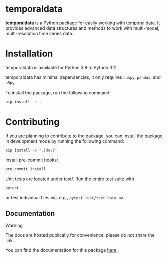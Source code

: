 # temporaldata

**temporaldata** is a Python package for easily working with temporal data. It provides
advanced data structures and methods to work with multi-modal, multi-resolution 
time series data.

# Installation
temporaldata is available for Python 3.8 to Python 3.11

temporaldata has minimal dependencies, it only requires `numpy`, `pandas`, and `h5py`.

To install the package, run the following command:
```bash
pip install -e .
```

# Contributing
If you are planning to contribute to the package, you can install the package in
development mode by running the following command:
```bash
pip install -e ".[dev]"
```

Install pre-commit hooks:
```bash
pre-commit install
```

Unit tests are located under test/. Run the entire test suite with
```bash
pytest
```
or test individual files via, e.g., `pytest test/test_data.py`

## Documentation
> [!WARNING]  
> The docs are hosted publically for convenience, please do not share the link.

You can find the documentation for this package [here](https://chic-dragon-bc9a04.netlify.app/).

